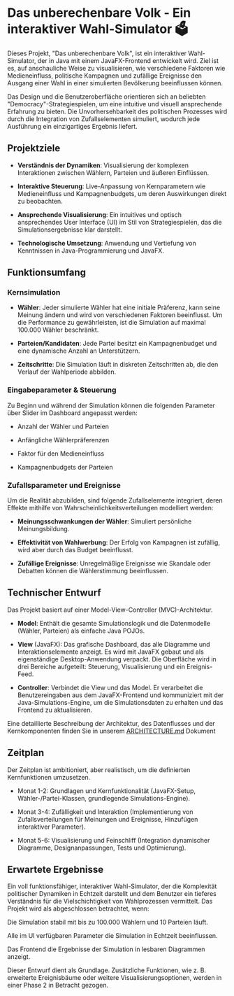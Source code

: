 # Das unberechenbare Volk - Ein interaktiver Wahl-Simulator 🗳️
Dieses Projekt, "Das unberechenbare Volk", ist ein interaktiver Wahl-Simulator, der in Java mit einem JavaFX-Frontend entwickelt wird. Ziel ist es, auf anschauliche Weise zu visualisieren, wie verschiedene Faktoren wie Medieneinfluss, politische Kampagnen und zufällige Ereignisse den Ausgang einer Wahl in einer simulierten Bevölkerung beeinflussen können.

Das Design und die Benutzeroberfläche orientieren sich an beliebten "Democracy"-Strategiespielen, um eine intuitive und visuell ansprechende Erfahrung zu bieten. Die Unvorhersehbarkeit des politischen Prozesses wird durch die Integration von Zufallselementen simuliert, wodurch jede Ausführung ein einzigartiges Ergebnis liefert.

## Projektziele
- **Verständnis der Dynamiken**: Visualisierung der komplexen Interaktionen zwischen Wählern, Parteien und äußeren Einflüssen.

- **Interaktive Steuerung**: Live-Anpassung von Kernparametern wie Medieneinfluss und Kampagnenbudgets, um deren Auswirkungen direkt zu beobachten.

- **Ansprechende Visualisierung**: Ein intuitives und optisch ansprechendes User Interface (UI) im Stil von Strategiespielen, das die Simulationsergebnisse klar darstellt.

- **Technologische Umsetzung**: Anwendung und Vertiefung von Kenntnissen in Java-Programmierung und JavaFX.

## Funktionsumfang
### Kernsimulation
- **Wähler**: Jeder simulierte Wähler hat eine initiale Präferenz, kann seine Meinung ändern und wird von verschiedenen Faktoren beeinflusst. Um die Performance zu gewährleisten, ist die Simulation auf maximal 100.000 Wähler beschränkt.

- **Parteien/Kandidaten**: Jede Partei besitzt ein Kampagnenbudget und eine dynamische Anzahl an Unterstützern.

- **Zeitschritte**: Die Simulation läuft in diskreten Zeitschritten ab, die den Verlauf der Wahlperiode abbilden.

### Eingabeparameter & Steuerung
Zu Beginn und während der Simulation können die folgenden Parameter über Slider im Dashboard angepasst werden:

- Anzahl der Wähler und Parteien

- Anfängliche Wählerpräferenzen

- Faktor für den Medieneinfluss

- Kampagnenbudgets der Parteien

### Zufallsparameter und Ereignisse
Um die Realität abzubilden, sind folgende Zufallselemente integriert, deren Effekte mithilfe von Wahrscheinlichkeitsverteilungen modelliert werden:

- **Meinungsschwankungen der Wähler**: Simuliert persönliche Meinungsbildung.

- **Effektivität von Wahlwerbung**: Der Erfolg von Kampagnen ist zufällig, wird aber durch das Budget beeinflusst.

- **Zufällige Ereignisse**: Unregelmäßige Ereignisse wie Skandale oder Debatten können die Wählerstimmung beeinflussen.

## Technischer Entwurf
Das Projekt basiert auf einer Model-View-Controller (MVC)-Architektur.

- **Model**: Enthält die gesamte Simulationslogik und die Datenmodelle (Wähler, Parteien) als einfache Java POJOs.

- **View** (JavaFX): Das grafische Dashboard, das alle Diagramme und Interaktionselemente anzeigt. Es wird mit JavaFX gebaut und als eigenständige Desktop-Anwendung verpackt. Die Oberfläche wird in drei Bereiche aufgeteilt: Steuerung, Visualisierung und ein Ereignis-Feed.

- **Controller**: Verbindet die View und das Model. Er verarbeitet die Benutzereingaben aus dem JavaFX-Frontend und kommuniziert mit der Java-Simulations-Engine, um die Simulationsdaten zu erhalten und das Frontend zu aktualisieren.

Eine detaillierte Beschreibung der Architektur, des Datenflusses und der Kernkomponenten finden Sie in unserem [ARCHITECTURE.md](https://github.com/fearxinsanity/Das-Unberechenbare-Volk/blob/main/Documentation/ARCHITECTURE.md) Dokument

## Zeitplan
Der Zeitplan ist ambitioniert, aber realistisch, um die definierten Kernfunktionen umzusetzen.

- Monat 1-2: Grundlagen und Kernfunktionalität (JavaFX-Setup, Wähler-/Partei-Klassen, grundlegende Simulations-Engine).

- Monat 3-4: Zufälligkeit und Interaktion (Implementierung von Zufallsverteilungen für Meinungen und Ereignisse, Hinzufügen interaktiver Parameter).

- Monat 5-6: Visualisierung und Feinschliff (Integration dynamischer Diagramme, Designanpassungen, Tests und Optimierung).

## Erwartete Ergebnisse
Ein voll funktionsfähiger, interaktiver Wahl-Simulator, der die Komplexität politischer Dynamiken in Echtzeit darstellt und dem Benutzer ein tieferes Verständnis für die Vielschichtigkeit von Wahlprozessen vermittelt. Das Projekt wird als abgeschlossen betrachtet, wenn:

Die Simulation stabil mit bis zu 100.000 Wählern und 10 Parteien läuft.

Alle im UI verfügbaren Parameter die Simulation in Echtzeit beeinflussen.

Das Frontend die Ergebnisse der Simulation in lesbaren Diagrammen anzeigt.

Dieser Entwurf dient als Grundlage. Zusätzliche Funktionen, wie z. B. erweiterte Ereignisbäume oder weitere Visualisierungsoptionen, werden in einer Phase 2 in Betracht gezogen.







